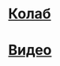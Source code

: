 # [Колаб](https://colab.research.google.com/drive/1I35WJAImslXEWPVNEftshikgNZGsfPNz?usp=sharing) 

# [Видео](https://drive.google.com/file/d/1edLBn6ifI_e2iKjYEhe-ahOBvpbzueJs/view)
